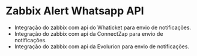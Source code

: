 # Zabbix Alert Whatsapp API
- Integração do zabbix com api do Whaticket para envio de notificações.
- Integração do zabbix com api da ConnectZap para envio de notificações.
- Integração do zabbix com api da Evolurion para envio de notificações.